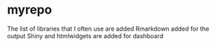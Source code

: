 # myrepo
The list of libraries that I often use are added
Rmarkdown added for the output
Shiny and htmlwidgets are added for dashboard